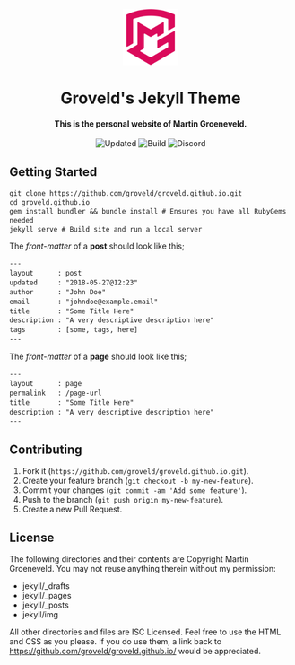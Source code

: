 <p align="center">
  <img alt="Logo" src="assets/img/logo.svg" width="100px"/>
</p>

<h1 align="center">
  Groveld's Jekyll Theme
</h1>

<h4 align="center">
  This is the personal website of Martin Groeneveld.
</h4>

<p align="center">
  <img alt="Updated" src="https://img.shields.io/github/last-commit/groveld/groveld.github.io/master?label=Updated&style=flat-square">

  <img alt="Build" src="https://img.shields.io/github/workflow/status/groveld/groveld.github.io/Deploy%20Jekyll%20site%20to%20GitHub%20Pages?label=Build&style=flat-square">

  <img alt="Discord" src="https://img.shields.io/discord/412919788168413194?label=Discord&style=flat-square">
</p>

## Getting Started

```shell
git clone https://github.com/groveld/groveld.github.io.git
cd groveld.github.io
gem install bundler && bundle install # Ensures you have all RubyGems needed
jekyll serve # Build site and run a local server
```

The _front-matter_ of a **post** should look like this;

```txt
---
layout      : post
updated     : "2018-05-27@12:23"
author      : "John Doe"
email       : "johndoe@example.email"
title       : "Some Title Here"
description : "A very descriptive description here"
tags        : [some, tags, here]
---
```

The _front-matter_ of a **page** should look like this;

```txt
---
layout      : page
permalink   : /page-url
title       : "Some Title Here"
description : "A very descriptive description here"
---
```

## Contributing

1. Fork it (`https://github.com/groveld/groveld.github.io.git`).
2. Create your feature branch (`git checkout -b my-new-feature`).
3. Commit your changes (`git commit -am 'Add some feature'`).
4. Push to the branch (`git push origin my-new-feature`).
5. Create a new Pull Request.

## License

The following directories and their contents are Copyright Martin Groeneveld. You may not reuse anything therein without my permission:

- jekyll/_drafts
- jekyll/_pages
- jekyll/_posts
- jekyll/img

All other directories and files are ISC Licensed. Feel free to use the HTML and CSS as you please. If you do use them, a link back to https://github.com/groveld/groveld.github.io/ would be appreciated.
